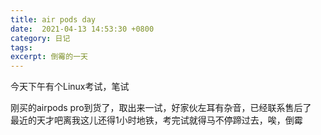 ```yaml
---
title: air pods day
date:  2021-04-13 14:53:30 +0800
category: 日记
tags: 
excerpt: 倒霉的一天
---
```

今天下午有个Linux考试，笔试

刚买的airpods pro到货了，取出来一试，好家伙左耳有杂音，已经联系售后了  
最近的天才吧离我这儿还得1小时地铁，考完试就得马不停蹄过去，唉，倒霉